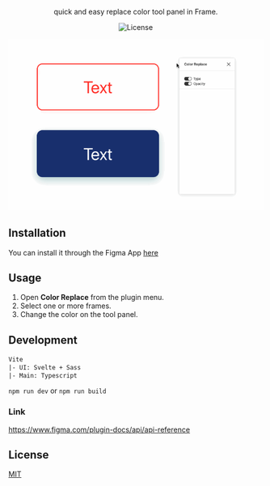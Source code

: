 <p align="center">quick and easy replace color tool panel in Frame.</p>
<p align="center"><img src="https://img.shields.io/github/license/203x/figma-color-replace" alt="License"></p>

<p align="center"><img src="./assets/preview.gif" alt="preview"></p>


## Installation
You can install it through the Figma App [here](https://www.figma.com/c/plugin/797668496099411237/Color-Replace)


## Usage
1. Open **Color Replace** from the plugin menu.
2. Select one or more frames.
3. Change the color on the tool panel.


## Development
```
Vite
|- UI: Svelte + Sass
|- Main: Typescript
```

```npm run dev```
or
```npm run build```

### Link
https://www.figma.com/plugin-docs/api/api-reference

## License
[MIT](./LICENSE)

